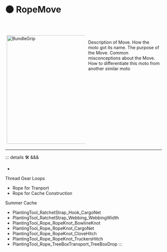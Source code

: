 # 🟠 <move>RopeMove</move>

<div style="display: flex; width: %100; margin-top: 50px;">
    <div style="margin: 5px; width: 50%">
        <img height="350" width="350" alt="BundleGrip" src="/Move/BundleGrip.png"/>
    </div>
    <div style="margin: 5px; width: 50%">
        <p >Description of Move. How the moto got its name. The purpose of the Move. Common misconceptions about the Move. How to differentiate this moto from another similar moto</p>
    </div>
</div>

---

<!-- =================================================== -->
<!-- =================================================== -->
<!-- =================================================== -->
<!-- =================================================== -->
<!-- =================================================== -->
::: details 🛠 <dev>&&&</dev>

-

Thread Gear Loops

- Rope for Tranport
- Rope for Cache Construction

Summer Cache

- PlantingTool_RatchetStrap_Hook_CargoNet
- PlantingTool_RatchetStrap_Webbing_WebbingWidth
- PlantingTool_Rope_RopeKnot_BowlineKnot
- PlantingTool_Rope_RopeKnot_CargoNet
- PlantingTool_Rope_RopeKnot_CloveHitch
- PlantingTool_Rope_RopeKnot_TruckersHitch
- PlantingTool_Rope_TreeBoxTransport_TreeBoxDrop
:::
